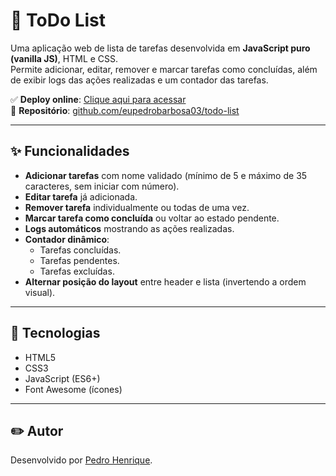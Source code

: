 # 📝 ToDo List

Uma aplicação web de lista de tarefas desenvolvida em **JavaScript puro (vanilla JS)**, HTML e CSS.  
Permite adicionar, editar, remover e marcar tarefas como concluídas, além de exibir logs das ações realizadas e um contador das tarefas.  

✅ **Deploy online**: [Clique aqui para acessar](https://eupedrobarbosa03.github.io/todo-list/)  
📂 **Repositório**: [github.com/eupedrobarbosa03/todo-list](https://github.com/eupedrobarbosa03/todo-list)

---

## ✨ Funcionalidades

- **Adicionar tarefas** com nome validado (mínimo de 5 e máximo de 35 caracteres, sem iniciar com número).
- **Editar tarefa** já adicionada.
- **Remover tarefa** individualmente ou todas de uma vez.
- **Marcar tarefa como concluída** ou voltar ao estado pendente.
- **Logs automáticos** mostrando as ações realizadas.
- **Contador dinâmico**:
  - Tarefas concluídas.
  - Tarefas pendentes.
  - Tarefas excluídas.
- **Alternar posição do layout** entre header e lista (invertendo a ordem visual).

---

## 🚀 Tecnologias

- HTML5
- CSS3
- JavaScript (ES6+)
- Font Awesome (ícones)

---

## ✏️ Autor

Desenvolvido por [Pedro Henrique](https://github.com/eupedrobarbosa03).
